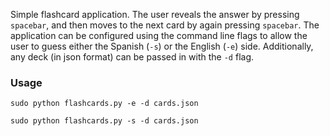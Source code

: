 Simple flashcard application. The user reveals the answer by pressing `spacebar`, and then moves to the next card by again pressing `spacebar`. The application can be configured using the command line flags to allow the user to guess either the Spanish (`-s`) or the English (`-e`) side. Additionally, any deck (in json format) can be passed in with the `-d` flag.

### Usage

```sudo python flashcards.py -e -d cards.json```

```sudo python flashcards.py -s -d cards.json```